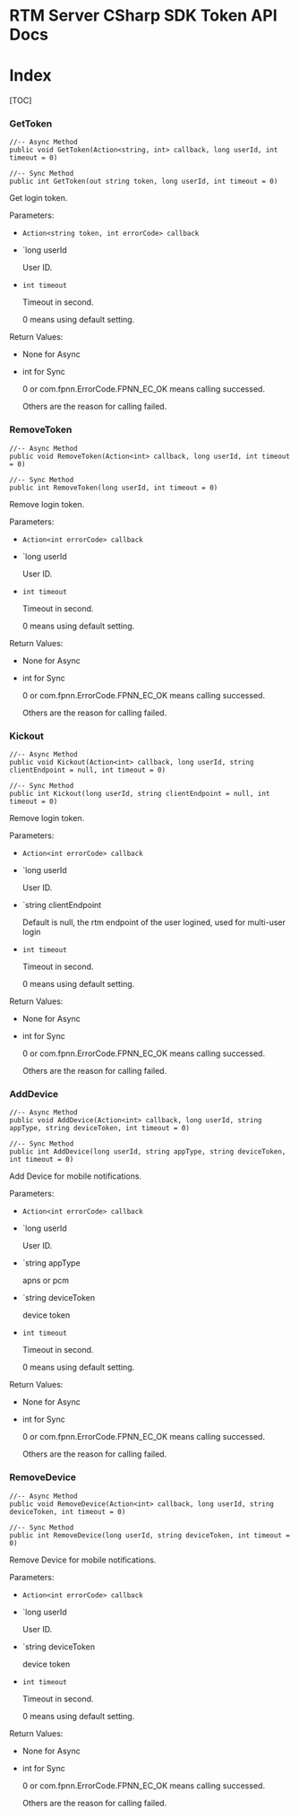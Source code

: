 # RTM Server CSharp SDK Token API Docs

# Index

[TOC]

### GetToken

	//-- Async Method
	public void GetToken(Action<string, int> callback, long userId, int timeout = 0)
	
	//-- Sync Method
	public int GetToken(out string token, long userId, int timeout = 0)

Get login token.

Parameters:

+ `Action<string token, int errorCode> callback`

+ `long userId

	User ID.

+ `int timeout`

	Timeout in second.

	0 means using default setting.


Return Values:

+ None for Async

+ int for Sync

	0 or com.fpnn.ErrorCode.FPNN_EC_OK means calling successed.

	Others are the reason for calling failed.



### RemoveToken

	//-- Async Method
	public void RemoveToken(Action<int> callback, long userId, int timeout = 0)
	
	//-- Sync Method
	public int RemoveToken(long userId, int timeout = 0)

Remove login token.

Parameters:

+ `Action<int errorCode> callback`

+ `long userId

  User ID.

+ `int timeout`

  Timeout in second.

  0 means using default setting.


Return Values:

+ None for Async

+ int for Sync

  0 or com.fpnn.ErrorCode.FPNN_EC_OK means calling successed.

  Others are the reason for calling failed.



### Kickout

	//-- Async Method
	public void Kickout(Action<int> callback, long userId, string clientEndpoint = null, int timeout = 0)
	
	//-- Sync Method
	public int Kickout(long userId, string clientEndpoint = null, int timeout = 0)

Remove login token.

Parameters:

+ `Action<int errorCode> callback`

+ `long userId

  User ID.

+ `string clientEndpoint

  Default is null, the rtm endpoint of the user logined, used for multi-user login

+ `int timeout`

  Timeout in second.

  0 means using default setting.


Return Values:

+ None for Async

+ int for Sync

  0 or com.fpnn.ErrorCode.FPNN_EC_OK means calling successed.

  Others are the reason for calling failed.



### AddDevice

	//-- Async Method
	public void AddDevice(Action<int> callback, long userId, string appType, string deviceToken, int timeout = 0)
	
	//-- Sync Method
	public int AddDevice(long userId, string appType, string deviceToken, int timeout = 0)

Add Device for mobile notifications.

Parameters:

+ `Action<int errorCode> callback`

+ `long userId

  User ID.

+ `string appType

  apns or pcm

+ `string deviceToken

  device token

+ `int timeout`

  Timeout in second.

  0 means using default setting.


Return Values:

+ None for Async

+ int for Sync

  0 or com.fpnn.ErrorCode.FPNN_EC_OK means calling successed.

  Others are the reason for calling failed.



### RemoveDevice

	//-- Async Method
	public void RemoveDevice(Action<int> callback, long userId, string deviceToken, int timeout = 0)
	
	//-- Sync Method
	public int RemoveDevice(long userId, string deviceToken, int timeout = 0)

Remove Device for mobile notifications.

Parameters:

+ `Action<int errorCode> callback`

+ `long userId

  User ID.

+ `string deviceToken

  device token

+ `int timeout`

  Timeout in second.

  0 means using default setting.


Return Values:

+ None for Async

+ int for Sync

  0 or com.fpnn.ErrorCode.FPNN_EC_OK means calling successed.

  Others are the reason for calling failed.

